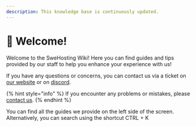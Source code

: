 ```yaml
---
description: This knowledge base is continuously updated.
---
```


# 👋 Welcome!

Welcome to the SweHosting Wiki! Here you can find guides and tips provided by our staff to help you enhance your experience with us!

If you have any questions or concerns, you can contact us via a ticket on [our website](https://swehosting.se/ticket) or on [discord](https://discord.gg/CJV4Je64kT).



{% hint style="info" %}
If you encounter any problems or mistakes, please [contact us](https://swehosting.se/ticket).
{% endhint %}

You can find all the guides we provide on the left side of the screen. Alternatively, you can search using the shortcut CTRL + K
